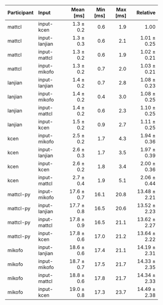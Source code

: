 | Participant | Input | Mean [ms] | Min [ms] | Max [ms] | Relative |
|:---|:---|---:|---:|---:|---:|
| mattcl | input-kcen | 1.3 ± 0.2 | 0.6 | 1.9 | 1.00 |
| mattcl | input-lanjian | 1.3 ± 0.3 | 0.6 | 2.1 | 1.01 ± 0.25 |
| mattcl | input-mattcl | 1.3 ± 0.2 | 0.6 | 1.9 | 1.02 ± 0.21 |
| mattcl | input-mikofo | 1.3 ± 0.2 | 0.7 | 2.0 | 1.03 ± 0.21 |
| lanjian | input-lanjian | 1.4 ± 0.2 | 0.7 | 2.8 | 1.08 ± 0.23 |
| lanjian | input-mikofo | 1.4 ± 0.2 | 0.4 | 3.0 | 1.08 ± 0.25 |
| lanjian | input-mattcl | 1.4 ± 0.2 | 0.6 | 2.3 | 1.10 ± 0.25 |
| lanjian | input-kcen | 1.5 ± 0.2 | 0.9 | 2.7 | 1.11 ± 0.25 |
| kcen | input-mikofo | 2.5 ± 0.2 | 1.7 | 4.3 | 1.94 ± 0.36 |
| kcen | input-lanjian | 2.6 ± 0.3 | 1.7 | 3.5 | 1.97 ± 0.39 |
| kcen | input-kcen | 2.6 ± 0.2 | 1.8 | 3.4 | 2.00 ± 0.36 |
| kcen | input-mattcl | 2.7 ± 0.4 | 1.9 | 5.1 | 2.06 ± 0.44 |
| mattcl-py | input-mikofo | 17.6 ± 0.7 | 16.1 | 20.8 | 13.48 ± 2.21 |
| mattcl-py | input-lanjian | 17.7 ± 0.8 | 16.5 | 20.6 | 13.52 ± 2.23 |
| mattcl-py | input-mattcl | 17.8 ± 0.9 | 16.5 | 21.1 | 13.62 ± 2.27 |
| mattcl-py | input-kcen | 17.8 ± 0.6 | 17.0 | 21.2 | 13.64 ± 2.22 |
| mikofo | input-lanjian | 18.6 ± 0.6 | 17.4 | 21.1 | 14.19 ± 2.31 |
| mikofo | input-mikofo | 18.7 ± 0.7 | 17.5 | 21.7 | 14.33 ± 2.35 |
| mikofo | input-mattcl | 18.8 ± 0.6 | 17.8 | 21.7 | 14.34 ± 2.33 |
| mikofo | input-kcen | 19.0 ± 0.8 | 17.3 | 23.7 | 14.49 ± 2.38 |
